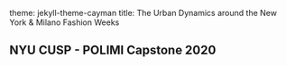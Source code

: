 theme: jekyll-theme-cayman
title: The Urban Dynamics around the New York & Milano Fashion Weeks

## NYU CUSP - POLIMI Capstone 2020
